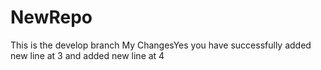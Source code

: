 # NewRepo
This is the develop branch
My ChangesYes you have successfully added new line at 3 and added new line at 4

